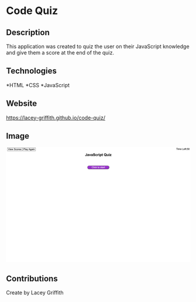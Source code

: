 # Code Quiz

## Description
This application was created to quiz the user on their JavaScript knowledge and give them a score at the end of the quiz.

## Technologies
*HTML
*CSS
*JavaScript

## Website
https://lacey-griffith.github.io/code-quiz/

## Image
![Site Image](assets/images/code-quiz.png)

## Contributions
Create by Lacey Griffith